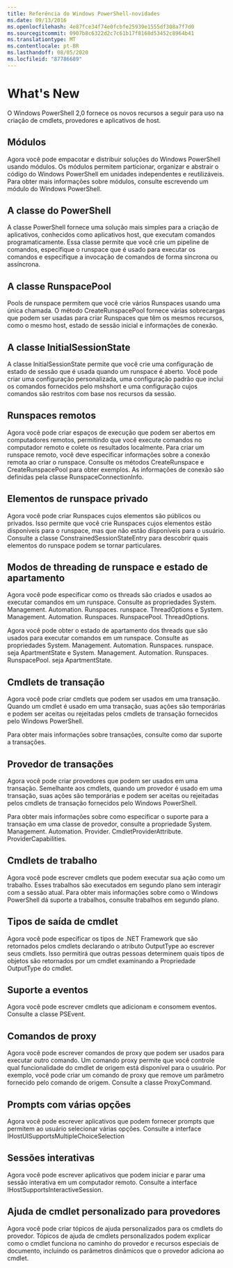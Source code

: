 ```yaml
---
title: Referência do Windows PowerShell-novidades
ms.date: 09/13/2016
ms.openlocfilehash: 4e87fce34f74e0fcbfe25939e1555df308a7f7d0
ms.sourcegitcommit: 0907b8c6322d2c7c61b17f8168d53452c8964b41
ms.translationtype: MT
ms.contentlocale: pt-BR
ms.lasthandoff: 08/05/2020
ms.locfileid: "87786689"
---
```

# <a name="whats-new"></a>What's New

O Windows PowerShell 2,0 fornece os novos recursos a seguir para uso na criação de cmdlets, provedores e aplicativos de host.

## <a name="modules"></a>Módulos

Agora você pode empacotar e distribuir soluções do Windows PowerShell usando módulos. Os módulos permitem particionar, organizar e abstrair o código do Windows PowerShell em unidades independentes e reutilizáveis. Para obter mais informações sobre módulos, consulte escrevendo um módulo do Windows PowerShell.

## <a name="the-powershell-class"></a>A classe do PowerShell

A classe PowerShell fornece uma solução mais simples para a criação de aplicativos, conhecidos como aplicativos host, que executam comandos programaticamente. Essa classe permite que você crie um pipeline de comandos, especifique o runspace que é usado para executar os comandos e especifique a invocação de comandos de forma síncrona ou assíncrona.

## <a name="the-runspacepool-class"></a>A classe RunspacePool

Pools de runspace permitem que você crie vários Runspaces usando uma única chamada. O método CreateRunspacePool fornece várias sobrecargas que podem ser usadas para criar Runspaces que têm os mesmos recursos, como o mesmo host, estado de sessão inicial e informações de conexão.

## <a name="the-initialsessionstate-class"></a>A classe InitialSessionState

A classe InitialSessionState permite que você crie uma configuração de estado de sessão que é usada quando um runspace é aberto. Você pode criar uma configuração personalizada, uma configuração padrão que inclui os comandos fornecidos pelo mshshort e uma configuração cujos comandos são restritos com base nos recursos da sessão.

## <a name="remote-runspaces"></a>Runspaces remotos

Agora você pode criar espaços de execução que podem ser abertos em computadores remotos, permitindo que você execute comandos no computador remoto e colete os resultados localmente. Para criar um runspace remoto, você deve especificar informações sobre a conexão remota ao criar o runspace. Consulte os métodos CreateRunspace e CreateRunspacePool para obter exemplos. As informações de conexão são definidas pela classe RunspaceConnectionInfo.

## <a name="private-runspace-elements"></a>Elementos de runspace privado

Agora você pode criar Runspaces cujos elementos são públicos ou privados. Isso permite que você crie Runspaces cujos elementos estão disponíveis para o runspace, mas que não estão disponíveis para o usuário. Consulte a classe ConstrainedSessionStateEntry para descobrir quais elementos do runspace podem se tornar particulares.

## <a name="runspace-threading-modes-and-apartment-state"></a>Modos de threading de runspace e estado de apartamento

Agora você pode especificar como os threads são criados e usados ao executar comandos em um runspace. Consulte as propriedades System. Management. Automation. Runspaces. runspace. ThreadOptions e System. Management. Automation. Runspaces. RunspacePool. ThreadOptions.

Agora você pode obter o estado de apartamento dos threads que são usados para executar comandos em um runspace. Consulte as propriedades System. Management. Automation. Runspaces. runspace. seja ApartmentState e System. Management. Automation. Runspaces. RunspacePool. seja ApartmentState.

## <a name="transaction-cmdlets"></a>Cmdlets de transação

Agora você pode criar cmdlets que podem ser usados em uma transação. Quando um cmdlet é usado em uma transação, suas ações são temporárias e podem ser aceitas ou rejeitadas pelos cmdlets de transação fornecidos pelo Windows PowerShell.

Para obter mais informações sobre transações, consulte como dar suporte a transações.

## <a name="transaction-provider"></a>Provedor de transações

Agora você pode criar provedores que podem ser usados em uma transação. Semelhante aos cmdlets, quando um provedor é usado em uma transação, suas ações são temporárias e podem ser aceitas ou rejeitadas pelos cmdlets de transação fornecidos pelo Windows PowerShell.

Para obter mais informações sobre como especificar o suporte para a transação em uma classe de provedor, consulte a propriedade System. Management. Automation. Provider. CmdletProviderAttribute. ProviderCapabilities.

## <a name="job-cmdlets"></a>Cmdlets de trabalho

Agora você pode escrever cmdlets que podem executar sua ação como um trabalho. Esses trabalhos são executados em segundo plano sem interagir com a sessão atual. Para obter mais informações sobre como o Windows PowerShell dá suporte a trabalhos, consulte trabalhos em segundo plano.

## <a name="cmdlet-output-types"></a>Tipos de saída de cmdlet

Agora você pode especificar os tipos de .NET Framework que são retornados pelos cmdlets declarando o atributo OutputType ao escrever seus cmdlets. Isso permitirá que outras pessoas determinem quais tipos de objetos são retornados por um cmdlet examinando a Propriedade OutputType do cmdlet.

## <a name="event-support"></a>Suporte a eventos

Agora você pode escrever cmdlets que adicionam e consomem eventos. Consulte a classe PSEvent.

## <a name="proxy-commands"></a>Comandos de proxy

Agora você pode escrever comandos de proxy que podem ser usados para executar outro comando. Um comando proxy permite que você controle qual funcionalidade do cmdlet de origem está disponível para o usuário. Por exemplo, você pode criar um comando de proxy que remove um parâmetro fornecido pelo comando de origem. Consulte a classe ProxyCommand.

## <a name="multiple-choice-prompts"></a>Prompts com várias opções

Agora você pode escrever aplicativos que podem fornecer prompts que permitem ao usuário selecionar várias opções. Consulte a interface IHostUISupportsMultipleChoiceSelection

## <a name="interactive-sessions"></a>Sessões interativas

Agora você pode escrever aplicativos que podem iniciar e parar uma sessão interativa em um computador remoto.
Consulte a interface IHostSupportsInteractiveSession.

## <a name="custom-cmdlet-help-for-providers"></a>Ajuda de cmdlet personalizado para provedores

Agora você pode criar tópicos de ajuda personalizados para os cmdlets do provedor. Tópicos de ajuda de cmdlets personalizados podem explicar como o cmdlet funciona no caminho do provedor e recursos especiais de documento, incluindo os parâmetros dinâmicos que o provedor adiciona ao cmdlet.
